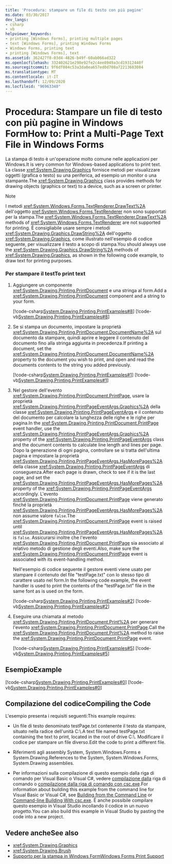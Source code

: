 ```yaml
---
title: 'Procedura: stampare un file di testo con più pagine'
ms.date: 03/30/2017
dev_langs:
- csharp
- vb
helpviewer_keywords:
- printing [Windows Forms], printing multiple pages
- text [Windows Forms], printing Windows Forms
- Windows Forms, printing text
- printing [Windows Forms], text
ms.assetid: 362427f8-03d4-4826-b49f-60ab066ad322
ms.openlocfilehash: 332402621e298e92fe2c4ee8949a3cd19312440f
ms.sourcegitcommit: 9f6df084c53a3da0ea657ed0d708a72213683084
ms.translationtype: MT
ms.contentlocale: it-IT
ms.lasthandoff: 12/09/2020
ms.locfileid: "96963340"
---
```

# <a name="how-to-print-a-multi-page-text-file-in-windows-forms"></a><span data-ttu-id="77419-102">Procedura: Stampare un file di testo con più pagine in Windows Form</span><span class="sxs-lookup"><span data-stu-id="77419-102">How to: Print a Multi-Page Text File in Windows Forms</span></span>

<span data-ttu-id="77419-103">La stampa di testo è un'operazione molto comune nelle applicazioni per Windows.</span><span class="sxs-lookup"><span data-stu-id="77419-103">It is very common for Windows-based applications to print text.</span></span> <span data-ttu-id="77419-104">La classe <xref:System.Drawing.Graphics> fornisce metodi per visualizzare oggetti (grafica o testo) su una periferica, ad esempio un monitor o una stampante.</span><span class="sxs-lookup"><span data-stu-id="77419-104">The <xref:System.Drawing.Graphics> class provides methods for drawing objects (graphics or text) to a device, such as a screen or printer.</span></span>  
  
> [!NOTE]
> <span data-ttu-id="77419-105">I metodi <xref:System.Windows.Forms.TextRenderer.DrawText%2A> dell'oggetto <xref:System.Windows.Forms.TextRenderer> non sono supportati per la stampa.</span><span class="sxs-lookup"><span data-stu-id="77419-105">The <xref:System.Windows.Forms.TextRenderer.DrawText%2A> methods of <xref:System.Windows.Forms.TextRenderer> are not supported for printing.</span></span> <span data-ttu-id="77419-106">È consigliabile usare sempre i metodi <xref:System.Drawing.Graphics.DrawString%2A> dell'oggetto <xref:System.Drawing.Graphics>, come illustrato nell'esempio di codice seguente, per visualizzare il testo a scopo di stampa.</span><span class="sxs-lookup"><span data-stu-id="77419-106">You should always use the <xref:System.Drawing.Graphics.DrawString%2A> methods of <xref:System.Drawing.Graphics>, as shown in the following code example, to draw text for printing purposes.</span></span>  
  
### <a name="to-print-text"></a><span data-ttu-id="77419-107">Per stampare il test</span><span class="sxs-lookup"><span data-stu-id="77419-107">To print text</span></span>  
  
1. <span data-ttu-id="77419-108">Aggiungere un componente <xref:System.Drawing.Printing.PrintDocument> e una stringa al form.</span><span class="sxs-lookup"><span data-stu-id="77419-108">Add a <xref:System.Drawing.Printing.PrintDocument> component and a string to your form.</span></span>  
  
     [!code-csharp[System.Drawing.Printing.PrintExamples#8](~/samples/snippets/csharp/VS_Snippets_Winforms/System.Drawing.Printing.PrintExamples/CS/Form1.cs#8)]
     [!code-vb[System.Drawing.Printing.PrintExamples#8](~/samples/snippets/visualbasic/VS_Snippets_Winforms/System.Drawing.Printing.PrintExamples/VB/Form1.vb#8)]  
  
2. <span data-ttu-id="77419-109">Se si stampa un documento, impostare la proprietà <xref:System.Drawing.Printing.PrintDocument.DocumentName%2A> sul documento da stampare, quindi aprire e leggere il contenuto del documento fino alla stringa aggiunta in precedenza.</span><span class="sxs-lookup"><span data-stu-id="77419-109">If printing a document, set the <xref:System.Drawing.Printing.PrintDocument.DocumentName%2A> property to the document you wish to print, and open and read the documents contents to the string you added previously.</span></span>  
  
     [!code-csharp[System.Drawing.Printing.PrintExamples#1](~/samples/snippets/csharp/VS_Snippets_Winforms/System.Drawing.Printing.PrintExamples/CS/Form1.cs#1)]
     [!code-vb[System.Drawing.Printing.PrintExamples#1](~/samples/snippets/visualbasic/VS_Snippets_Winforms/System.Drawing.Printing.PrintExamples/VB/Form1.vb#1)]  
  
3. <span data-ttu-id="77419-110">Nel gestore dell'evento <xref:System.Drawing.Printing.PrintDocument.PrintPage>, usare la proprietà <xref:System.Drawing.Printing.PrintPageEventArgs.Graphics%2A> della classe <xref:System.Drawing.Printing.PrintPageEventArgs> e il contenuto del documento per calcolare la lunghezza delle righe e le righe per pagina.</span><span class="sxs-lookup"><span data-stu-id="77419-110">In the <xref:System.Drawing.Printing.PrintDocument.PrintPage> event handler, use the <xref:System.Drawing.Printing.PrintPageEventArgs.Graphics%2A> property of the <xref:System.Drawing.Printing.PrintPageEventArgs> class and the document contents to calculate line length and lines per page.</span></span> <span data-ttu-id="77419-111">Dopo la generazione di ogni pagina, controllare se si tratta dell'ultima pagina e impostare la proprietà <xref:System.Drawing.Printing.PrintPageEventArgs.HasMorePages%2A> della classe <xref:System.Drawing.Printing.PrintPageEventArgs> di conseguenza.</span><span class="sxs-lookup"><span data-stu-id="77419-111">After each page is drawn, check to see if it is the last page, and set the <xref:System.Drawing.Printing.PrintPageEventArgs.HasMorePages%2A> property of the <xref:System.Drawing.Printing.PrintPageEventArgs> accordingly.</span></span> <span data-ttu-id="77419-112">L'evento <xref:System.Drawing.Printing.PrintDocument.PrintPage> viene generato finché la proprietà <xref:System.Drawing.Printing.PrintPageEventArgs.HasMorePages%2A> non assume valore `false`.</span><span class="sxs-lookup"><span data-stu-id="77419-112">The <xref:System.Drawing.Printing.PrintDocument.PrintPage> event is raised until <xref:System.Drawing.Printing.PrintPageEventArgs.HasMorePages%2A> is `false`.</span></span> <span data-ttu-id="77419-113">Assicurarsi inoltre che l'evento <xref:System.Drawing.Printing.PrintDocument.PrintPage> sia associato al relativo metodo di gestione degli eventi.</span><span class="sxs-lookup"><span data-stu-id="77419-113">Also, make sure the <xref:System.Drawing.Printing.PrintDocument.PrintPage> event is associated with its event-handling method.</span></span>  
  
     <span data-ttu-id="77419-114">Nell'esempio di codice seguente il gestore eventi viene usato per stampare il contenuto del file "testPage.txt" con lo stesso tipo di carattere usato nel form.</span><span class="sxs-lookup"><span data-stu-id="77419-114">In the following code example, the event handler is used to print the contents of the "testPage.txt" file in the same font as is used on the form.</span></span>  
  
     [!code-csharp[System.Drawing.Printing.PrintExamples#2](~/samples/snippets/csharp/VS_Snippets_Winforms/System.Drawing.Printing.PrintExamples/CS/Form1.cs#2)]
     [!code-vb[System.Drawing.Printing.PrintExamples#2](~/samples/snippets/visualbasic/VS_Snippets_Winforms/System.Drawing.Printing.PrintExamples/VB/Form1.vb#2)]  
  
4. <span data-ttu-id="77419-115">Eseguire una chiamata al metodo <xref:System.Drawing.Printing.PrintDocument.Print%2A> per generare l'evento <xref:System.Drawing.Printing.PrintDocument.PrintPage>.</span><span class="sxs-lookup"><span data-stu-id="77419-115">Call the <xref:System.Drawing.Printing.PrintDocument.Print%2A> method to raise the <xref:System.Drawing.Printing.PrintDocument.PrintPage> event.</span></span>  
  
     [!code-csharp[System.Drawing.Printing.PrintExamples#5](~/samples/snippets/csharp/VS_Snippets_Winforms/System.Drawing.Printing.PrintExamples/CS/Form1.cs#5)]
     [!code-vb[System.Drawing.Printing.PrintExamples#5](~/samples/snippets/visualbasic/VS_Snippets_Winforms/System.Drawing.Printing.PrintExamples/VB/Form1.vb#5)]  
  
## <a name="example"></a><span data-ttu-id="77419-116">Esempio</span><span class="sxs-lookup"><span data-stu-id="77419-116">Example</span></span>  

 [!code-csharp[System.Drawing.Printing.PrintExamples#0](~/samples/snippets/csharp/VS_Snippets_Winforms/System.Drawing.Printing.PrintExamples/CS/Form1.cs#0)]
 [!code-vb[System.Drawing.Printing.PrintExamples#0](~/samples/snippets/visualbasic/VS_Snippets_Winforms/System.Drawing.Printing.PrintExamples/VB/Form1.vb#0)]  
  
## <a name="compiling-the-code"></a><span data-ttu-id="77419-117">Compilazione del codice</span><span class="sxs-lookup"><span data-stu-id="77419-117">Compiling the Code</span></span>  

 <span data-ttu-id="77419-118">L'esempio presenta i requisiti seguenti:</span><span class="sxs-lookup"><span data-stu-id="77419-118">This example requires:</span></span>  
  
- <span data-ttu-id="77419-119">Un file di testo denominato testPage.txt contenente il testo da stampare, situato nella radice dell'unità C:\\.</span><span class="sxs-lookup"><span data-stu-id="77419-119">A text file named testPage.txt containing the text to print, located in the root of drive C:\\.</span></span> <span data-ttu-id="77419-120">Modificare il codice per stampare un file diverso.</span><span class="sxs-lookup"><span data-stu-id="77419-120">Edit the code to print a different file.</span></span>  
  
- <span data-ttu-id="77419-121">Riferimenti agli assembly System, System.Windows.Forms e System.Drawing.</span><span class="sxs-lookup"><span data-stu-id="77419-121">References to the System, System.Windows.Forms, System.Drawing assemblies.</span></span>  
  
- <span data-ttu-id="77419-122">Per informazioni sulla compilazione di questo esempio dalla riga di comando per Visual Basic o Visual C#, vedere [compilazione dalla](/dotnet/visual-basic/reference/command-line-compiler/building-from-the-command-line) riga di comando o [compilazione dalla riga di comando con csc.exe](/dotnet/csharp/language-reference/compiler-options/command-line-building-with-csc-exe).</span><span class="sxs-lookup"><span data-stu-id="77419-122">For information about building this example from the command line for Visual Basic or Visual C#, see [Building from the Command Line](/dotnet/visual-basic/reference/command-line-compiler/building-from-the-command-line) or [Command-line Building With csc.exe](/dotnet/csharp/language-reference/compiler-options/command-line-building-with-csc-exe).</span></span> <span data-ttu-id="77419-123">È anche possibile compilare questo esempio in Visual Studio incollando il codice in un nuovo progetto.</span><span class="sxs-lookup"><span data-stu-id="77419-123">You can also build this example in Visual Studio by pasting the code into a new project.</span></span>  
  
## <a name="see-also"></a><span data-ttu-id="77419-124">Vedere anche</span><span class="sxs-lookup"><span data-stu-id="77419-124">See also</span></span>

- <xref:System.Drawing.Graphics>
- <xref:System.Drawing.Brush>
- [<span data-ttu-id="77419-125">Supporto per la stampa in Windows Form</span><span class="sxs-lookup"><span data-stu-id="77419-125">Windows Forms Print Support</span></span>](windows-forms-print-support.md)
